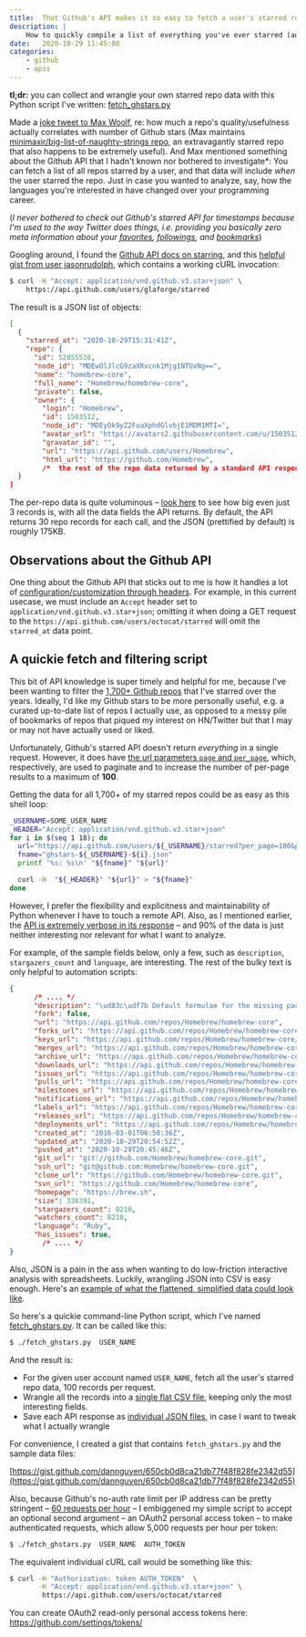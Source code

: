 ```yaml
---
title:  That Github's API makes it so easy to fetch a user's starred repo history
description: |
    How to quickly compile a list of everything you've ever starred (and when) on Github. Python script included.
date:   2020-10-29 11:45:00
categories:
    - github
    - apis
---
```


<div class="alert alert-info tldr">
  <strong>tl;dr:</strong> you can collect and wrangle your own starred repo data with this Python script I've written: <a href="https://gist.github.com/dannguyen/650cb0d8ca21db77f48f828fe2342d55">fetch_ghstars.py</a>
</div>


Made a [joke tweet to Max Woolf](https://twitter.com/dancow/status/1321853042338287620), re: how much a repo's quality/usefulness actually correlates with number of Github stars (Max maintains [minimaxir/big-list-of-naughty-strings repo](https://github.com/minimaxir/big-list-of-naughty-strings), an extravagantly starred repo that also happens to be extremely useful). And Max mentioned something about the Github API that I hadn't known nor bothered to investigate\*: You can fetch a list of all repos starred by a user, and that data will include *when* the user starred the repo. Just in case you wanted to analyze, say, how the languages you're interested in have changed over your programming career.




(*I never bothered to check out Github's starred API for timestamps because I'm used to the way Twitter does things, i.e. providing you basically zero meta information about your [favorites](https://developer.twitter.com/en/docs/twitter-api/v1/tweets/post-and-engage/api-reference/get-favorites-list), [followings](https://developer.twitter.com/en/docs/twitter-api/v1/accounts-and-users/follow-search-get-users/api-reference/get-friends-ids), and [bookmarks](https://apievangelist.com/2019/12/30/pulling-your-twitter-bookmarks-via-the-twitter-api/)*)


Googling around, I found the [Github API docs on starring](https://docs.github.com/en/free-pro-team@latest/rest/reference/activity#starring), and this [helpful gist from user jasonrudolph](https://gist.github.com/jasonrudolph/102c9d2a5de6cefb7ae4), which contains a working cURL invocation:

```sh
$ curl -H "Accept: application/vnd.github.v3.star+json" \
    https://api.github.com/users/glaforge/starred
```


The result is a JSON list of objects:

```json
[
  {
    "starred_at": "2020-10-29T15:31:41Z",
    "repo": {
      "id": 52855516,
      "node_id": "MDEwOlJlcG9zaXRvcnk1Mjg1NTUxNg==",
      "name": "homebrew-core",
      "full_name": "Homebrew/homebrew-core",
      "private": false,
      "owner": {
        "login": "Homebrew",
        "id": 1503512,
        "node_id": "MDEyOk9yZ2FuaXphdGlvbjE1MDM1MTI=",
        "avatar_url": "https://avatars2.githubusercontent.com/u/1503512?v=4",
        "gravatar_id": "",
        "url": "https://api.github.com/users/Homebrew",
        "html_url": "https://github.com/Homebrew",
        /*  the rest of the repo data returned by a standard API response for listing repos */
  }
]
```

The per-repo data is quite voluminous – [look here](https://gist.github.com/dannguyen/650cb0d8ca21db77f48f828fe2342d55#file-response-example-json) to see how big even just 3 records is, with all the data fields the API returns. By default, the API returns 30 repo records for each call, and the JSON (prettified by default) is roughly 175KB.


## Observations about the Github API


One thing about the Github API that sticks out to me is how it handles a lot of [configuration/customization through headers](https://docs.github.com/en/free-pro-team@latest/rest/reference/activity#custom-media-types-for-starring).  For example, in this current usecase, we must include an `Accept` header set to `application/vnd.github.v3.star+json`; omitting it when doing a GET request to the `https://api.github.com/users/octocat/starred`  will omit the `starred_at` data point.



## A quickie fetch and filtering script

This bit of API knowledge is super timely and helpful for me, because I've been wanting to filter the [1,700+ Github repos](https://github.com/dannguyen?tab=stars) that I've starred over the years. Ideally, I'd like my Github stars to be more personally useful, e.g. a curated up-to-date list of repos I actually use, as opposed to a messy pile of bookmarks of repos that piqued my interest on HN/Twitter but that I may or may not have actually used or liked.


Unfortunately, Github's starred API doesn't return *everything* in a single request. However, it does have [the url parameters `page` and `per_page`](https://docs.github.com/en/free-pro-team@latest/rest/reference/activity#list-stargazers--parameters), which, respectively, are used to paginate and to increase the number of per-page results to a maximum of **100**. 


Getting the data for all 1,700+ of my starred repos could be as easy as this shell loop:


```sh
_USERNAME=SOME_USER_NAME
_HEADER="Accept: application/vnd.github.v3.star+json"
for i in $(seq 1 18); do 
  url="https://api.github.com/users/${_USERNAME}/starred?per_page=100&page=${i}"
  fname="ghstars-${_USERNAME}-${i}.json"
  printf '%s: %s\n' "${fname}" "${url}"

  curl -H  "${_HEADER}" "${url}" > "${fname}"
done
```

However, I prefer the flexibility and explicitness and maintainability of Python whenever I have to touch a remote API. Also, as I mentioned earlier, the [API is extremely verbose in its response](https://gist.github.com/dannguyen/650cb0d8ca21db77f48f828fe2342d55#file-response-example-json) – and 90% of the data is just neither interesting nor relevant for what I want to analyze.

For example, of the sample fields below, only a few, such as `description`, `stargazers_count` and `language`, are interesting. The rest of the bulky text is only helpful to automation scripts:

```json
{
      /* .... */
      "description": "\ud83c\udf7b Default formulae for the missing package manager for macOS",
      "fork": false,
      "url": "https://api.github.com/repos/Homebrew/homebrew-core",
      "forks_url": "https://api.github.com/repos/Homebrew/homebrew-core/forks",
      "keys_url": "https://api.github.com/repos/Homebrew/homebrew-core/keys{/key_id}",      "compare_url": "https://api.github.com/repos/Homebrew/homebrew-core/compare/{base}...{head}",
      "merges_url": "https://api.github.com/repos/Homebrew/homebrew-core/merges",
      "archive_url": "https://api.github.com/repos/Homebrew/homebrew-core/{archive_format}{/ref}",
      "downloads_url": "https://api.github.com/repos/Homebrew/homebrew-core/downloads",
      "issues_url": "https://api.github.com/repos/Homebrew/homebrew-core/issues{/number}",
      "pulls_url": "https://api.github.com/repos/Homebrew/homebrew-core/pulls{/number}",
      "milestones_url": "https://api.github.com/repos/Homebrew/homebrew-core/milestones{/number}",
      "notifications_url": "https://api.github.com/repos/Homebrew/homebrew-core/notifications{?since,all,participating}",
      "labels_url": "https://api.github.com/repos/Homebrew/homebrew-core/labels{/name}",
      "releases_url": "https://api.github.com/repos/Homebrew/homebrew-core/releases{/id}",
      "deployments_url": "https://api.github.com/repos/Homebrew/homebrew-core/deployments",
      "created_at": "2016-03-01T06:58:36Z",
      "updated_at": "2020-10-29T20:54:52Z",
      "pushed_at": "2020-10-29T20:45:46Z",
      "git_url": "git://github.com/Homebrew/homebrew-core.git",
      "ssh_url": "git@github.com:Homebrew/homebrew-core.git",
      "clone_url": "https://github.com/Homebrew/homebrew-core.git",
      "svn_url": "https://github.com/Homebrew/homebrew-core",
      "homepage": "https://brew.sh",
      "size": 338391,
      "stargazers_count": 8210,
      "watchers_count": 8210,
      "language": "Ruby",
      "has_issues": true,
        /* .... */
}
```

Also, JSON is a pain in the ass when wanting to do low-friction interactive analysis with spreadsheets. Luckily, wrangling JSON into CSV is easy enough. Here's an [example of what the flattened, simplified data could look like](https://gist.github.com/dannguyen/650cb0d8ca21db77f48f828fe2342d55#file-wrangled-example-csv).

So here's a quickie command-line Python script, which I've named [fetch_ghstars.py](https://gist.github.com/dannguyen/650cb0d8ca21db77f48f828fe2342d55#file-fetch_ghstars-py). It can be called like this:

```sh
$ ./fetch_ghstars.py  USER_NAME
```

And the result is:

- For the given user account named `USER_NAME`, fetch all the user's starred repo data, 100 records per request.
- Wrangle all the records into a [single flat CSV file](https://gist.github.com/dannguyen/650cb0d8ca21db77f48f828fe2342d55#file-wrangled-example-csv), keeping only the most interesting fields.
- Save each API response as [individual JSON files](https://gist.github.com/dannguyen/650cb0d8ca21db77f48f828fe2342d55#file-response-example-json), in case I want to tweak what I actually wrangle


For convenience, I created a gist that contains `fetch_ghstars.py` and the sample data files:

[https://gist.github.com/dannguyen/650cb0d8ca21db77f48f828fe2342d55](https://gist.github.com/dannguyen/650cb0d8ca21db77f48f828fe2342d55)


Also, because Github's no-auth rate limit per IP address can be pretty stringent – [60 requests per hour](https://docs.github.com/en/free-pro-team@latest/rest/overview/resources-in-the-rest-api#rate-limiting) – I embiggened my simple script to accept an optional second argument – an OAuth2 personal access token – to make authenticated requests, which allow 5,000 requests per hour per token:


```sh
$ ./fetch_ghstars.py  USER_NAME  AUTH_TOKEN
```

The equivalent individual cURL call would be something like this:

```sh
$ curl -H "Authorization: token AUTH_TOKEN"  \
       -H "Accept: application/vnd.github.v3.star+json" \
        https://api.github.com/users/octocat/starred
```


You can create OAuth2 read-only personal access tokens here: https://github.com/settings/tokens/
